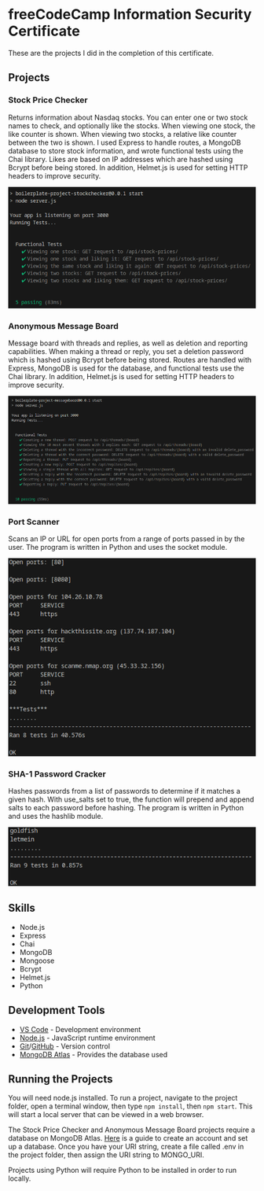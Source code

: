 # freeCodeCamp Information Security Certificate

These are the projects I did in the completion of this certificate.

## Projects

### Stock Price Checker

Returns information about Nasdaq stocks. You can enter one or two stock names to check, and optionally like the stocks. When viewing one stock, the like counter is shown. When viewing two stocks, a relative like counter between the two is shown. I used Express to handle routes, a MongoDB database to store stock information, and wrote functional tests using the Chai library. Likes are based on IP addresses which are hashed using Bcrypt before being stored. In addition, Helmet.js is used for setting HTTP headers to improve security.

![Image of Project](images/stock-price-checker.png)

### Anonymous Message Board

Message board with threads and replies, as well as deletion and reporting capabilities. When making a thread or reply, you set a deletion password which is hashed using Bcrypt before being stored. Routes are handled with Express, MongoDB is used for the database, and functional tests use the Chai library. In addition, Helmet.js is used for setting HTTP headers to improve security.

![Image of Project](images/anon-msg-board.png)

### Port Scanner

Scans an IP or URL for open ports from a range of ports passed in by the user. The program is written in Python and uses the socket module.

![Image of Project](images/port-scanner.png)

### SHA-1 Password Cracker

Hashes passwords from a list of passwords to determine if it matches a given hash. With use_salts set to true, the function will prepend and append salts to each password before hashing. The program is written in Python and uses the hashlib module.

![Image of Project](images/sha1-pw-cracker.png)

## Skills

- Node.js
- Express
- Chai
- MongoDB
- Mongoose
- Bcrypt
- Helmet.js
- Python

## Development Tools

- [VS Code](https://code.visualstudio.com/) - Development environment
- [Node.js](https://nodejs.org/en/) - JavaScript runtime environment
- [Git](https://git-scm.com/)/[GitHub](https://github.com/) - Version control
- [MongoDB Atlas](https://www.mongodb.com/) - Provides the database used

## Running the Projects
You will need node.js installed. To run a project, navigate to the project folder, open a terminal window, then type ```npm install```, then ```npm start```. This will start a local server that can be viewed in a web browser.

The Stock Price Checker and Anonymous Message Board projects require a database on MongoDB Atlas. [Here](https://www.freecodecamp.org/news/get-started-with-mongodb-atlas/) is a guide to create an account and set up a database. Once you have your URI string, create a file called .env in the project folder, then assign the URI string to MONGO_URI.

Projects using Python will require Python to be installed in order to run locally.
